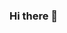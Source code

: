 ### Hi there 👋

<!--
**ASKotze/ASKotze** is a ✨ _special_ ✨ repository because its `README.md` (this file) appears on your GitHub profile.

Here are some ideas to get you started:

- 🔭 I’m currently working on the next phase in my life where I am studying Python.
- 🌱 I’m currently studying Python which will hopefully lead me to a new career.
- 👯 I’m looking to collaborate on anything Python.
- 🤔 I’m looking for help with Python as well as Python career guidance and eventually a career in Python.
- 💬 Ask me about my availability to assist with anything to do with Python.
- 📫 How to reach me: kotzeas@gmail.com
- 😄 Pronouns: ...
- ⚡ Fun fact: I am 46 years old and I am starting a new career by studying Python.
- :aries:
- :earth_africa:
